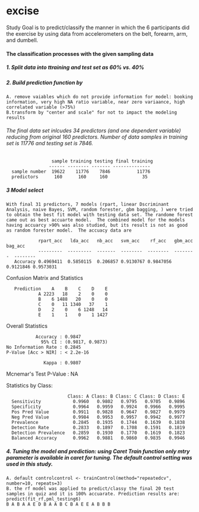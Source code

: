 # excise
Study Goal
  is to predict/classify the manner in which the 6 participants did the exercise by using data from accelerometers on the belt, forearm, arm, and dumbell. 
  
#### The classification processes with the given sampling data
##### 1. Split data into ttraining and test set as 60% vs. 40%
##### 2. Build prediction function by 
    A. remove vaiables which do not provide information for model: booking information, very high NA ratio variable, near zero variaance, high correlated variable (>75%)
    B.transform by "center and scale" for not to impact the modeling results
######   The final data set inlcudes 34 predictors (and one dependent variable) reducing from original 160 predictors.  Number of data samples in training set is 11776 and testing set is 7846.

                     sample training testing final training  
                    ------ -------- ------- --------------  
      sample number  19622    11776    7846          11776
      predictors      160      160     160             35  

##### 3 Model select
    With final 31 predictors, 7 models (rpart, linear Dscriminant Analysis, naive Bayes, SVM, random forester, gbm bagging, ) were tried to obtain the best fit model with testing data set. The randome forest came out as best accuarte model.  The combined model for the models having accuarcy >90% was also studied, but its result is not as good as random forester model.  The accuacy data are
    
                rpart_acc   lda_acc   nb_acc   svm_acc    rf_acc   gbm_acc   bag_acc 
                ---------  ---------  -------  --------  --------  --------  --------
       Accuracy 0.4969411  0.5850115  0.206857 0.9130767 0.9847056 0.9121846 0.9573031


Confusion Matrix and Statistics

       Prediction    A    B    C    D    E
                A 2223   18    2    0    0  
                B    6 1488   20    0    0  
                C    0   11 1340   37    1  
                D    2    0    6 1248   14  
                E    1    1    0    1 1427  

  Overall Statistics
                                          
               Accuracy : 0.9847          
                 95% CI : (0.9817, 0.9873)
    No Information Rate : 0.2845          
    P-Value [Acc > NIR] : < 2.2e-16       
                                          
                  Kappa : 0.9807          
   Mcnemar's Test P-Value : NA              

   Statistics by Class:

                           Class: A Class: B Class: C Class: D Class: E  
      Sensitivity            0.9960   0.9802   0.9795   0.9705   0.9896 
      Specificity            0.9964   0.9959   0.9924   0.9966   0.9995 
      Pos Pred Value         0.9911   0.9828   0.9647   0.9827   0.9979  
      Neg Pred Value         0.9984   0.9953   0.9957   0.9942   0.9977 
      Prevalence             0.2845   0.1935   0.1744   0.1639   0.1838  
      Detection Rate         0.2833   0.1897   0.1708   0.1591   0.1819 
      Detection Prevalence   0.2859   0.1930   0.1770   0.1619   0.1823 
      Balanced Accuracy      0.9962   0.9881   0.9860   0.9835   0.9946

##### 4. Tuning the model and prediction:  using Caret Train function only mtry parameter is available in caret for tuning. The default control setting was used in this study.
    A. default controlcontrol <- trainControl(method="repeatedcv", number=10, repeats=3)
    B. the rf model was applied to predict/classy the final 20 test samples in quiz and it is 100% accuarate. Prediction results are:
    predict(fit_rf,pml_testing6)  
    B A B A A E D B A A B C B A E E A B B B
